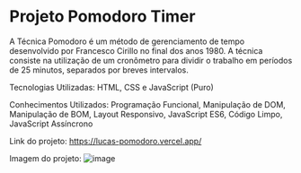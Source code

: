 # Projeto Pomodoro Timer

A Técnica Pomodoro é um método de gerenciamento de tempo desenvolvido por Francesco Cirillo no final dos anos 1980. A técnica consiste na utilização de um cronômetro para dividir o trabalho em períodos de 25 minutos, separados por breves intervalos.

Tecnologias Utilizadas: HTML, CSS e JavaScript (Puro)

Conhecimentos Utilizados: Programação Funcional, Manipulação de DOM, Manipulação de BOM, Layout Responsivo, JavaScript ES6, Código Limpo, JavaScript Assíncrono

Link do projeto: https://lucas-pomodoro.vercel.app/

Imagem do projeto: ![image](https://github.com/lucwx/pomodoro/assets/103083001/2163c002-5b7c-4564-89e8-05d2f299c159)
 

